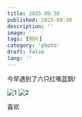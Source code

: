 ```yaml
---
title: 2025.09.30
published: 2025-09-30
description: ''
image: ''
tags: [照片]
category: 'photo'
draft: false 
lang: ''
---
```


今早遇到了六只红嘴蓝鹊!

![1](https://pub-c3306c5d138f4828a035b38ec399091a.r2.dev/photo/images/IMG_20250930_01.jpg)
![2](https://pub-c3306c5d138f4828a035b38ec399091a.r2.dev/photo/images/IMG_20250930_02.jpg)

喜欢